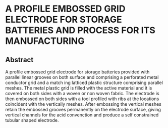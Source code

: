 # A PROFILE EMBOSSED GRID ELECTRODE FOR STORAGE BATTERIES AND PROCESS FOR ITS MANUFACTURING

## Abstract
A profile embossed grid electrode for storage batteries provided with parallel linear grooves on both surface and comprising a perforated metal conductor grid and a match ing latticed plastic structure comprising parallel meshes. The metal plastic grid is filled with the active material and it is covered on both sides with a woven or non woven fabric. The electrode is then embossed on both sides with a tool profiled with ribs at the locations coincident with the vertically meshes. After embossing the vertical meshes retain the embossed grooves permanently on the electrode surface, giving vertical channels for the acid convenction and produce a self constrained tubular shaped electrode.